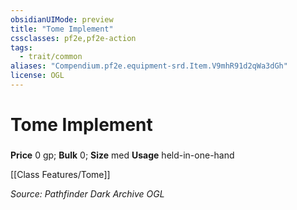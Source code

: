 ```yaml
---
obsidianUIMode: preview
title: "Tome Implement"
cssclasses: pf2e,pf2e-action
tags:
  - trait/common
aliases: "Compendium.pf2e.equipment-srd.Item.V9mhR91d2qWa3dGh"
license: OGL
---
```

# Tome Implement

### 


**Price** 0 gp; 
**Bulk** 0; **Size** med
**Usage** held-in-one-hand

[[Class Features/Tome]]

*Source: Pathfinder Dark Archive*
*OGL*